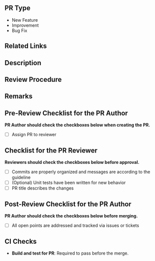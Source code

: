## PR Type

<!-- Select one and remove others. If an appropriate one is not listed, please write by yourself. -->

-   New Feature
-   Improvement
-   Bug Fix

## Related Links

<!-- Please write related links to GitHub/Jira/Slack/etc. -->

## Description

<!-- Describe what this PR changes. -->

## Review Procedure

<!-- Explain how to review this PR. -->

## Remarks

<!-- Write remarks as you like if you need them. -->

## Pre-Review Checklist for the PR Author

**PR Author should check the checkboxes below when creating the PR.**

-   [ ] Assign PR to reviewer

## Checklist for the PR Reviewer

**Reviewers should check the checkboxes below before approval.**

-   [ ] Commits are properly organized and messages are according to the guideline
-   [ ] (Optional) Unit tests have been written for new behavior
-   [ ] PR title describes the changes

## Post-Review Checklist for the PR Author

**PR Author should check the checkboxes below before merging.**

-   [ ] All open points are addressed and tracked via issues or tickets

## CI Checks

-   **Build and test for PR**: Required to pass before the merge.
